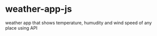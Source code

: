 # weather-app-js
 weather app that shows temperature, humudity and wind speed of any place using API
